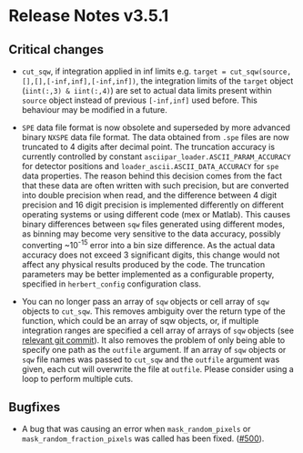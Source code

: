 # Release Notes v3.5.1

## Critical changes

- `cut_sqw`, if integration applied in inf limits
  e.g. `target = cut_sqw(source,[],[],[-inf,inf],[-inf,inf])`,
  the integration limits of the `target` object (`iint(:,3) & iint(:,4)`) are set to actual data limits present within `source` object instead of previous  `[-inf,inf]` used before. This behaviour may be modified in a future.

- `SPE` data file format is now obsolete and superseded by more advanced binary `NXSPE` data file format.
  The data obtained from `.spe` files are now truncated to 4 digits after decimal point. The truncation accuracy is currently controlled by constant `asciipar_loader.ASCII_PARAM_ACCURACY` for detector positions and
  `loader_ascii.ASCII_DATA_ACCURACY` for `spe` data  properties.
  The reason behind this decision comes from the fact that these data are often
  written with such precision,
  but are converted into double precision when read, and the difference between 4
  digit precision and 16 digit precision is implemented differently on different
  operating systems or using different code (mex or Matlab).
  This causes binary differences between `sqw` files generated using different modes,
  as binning may become very sensitive to the data accuracy,
  possibly converting ~10<sup>-15</sup> error into a bin size difference.
  As the actual data accuracy does not exceed 3 significant digits,
  this change would not affect any physical results produced by the code.
  The truncation parameters may be better implemented as a configurable property,
  specified in `herbert_config` configuration class.

- You can no longer pass an array of `sqw` objects or cell array of `sqw`
  objects to `cut_sqw`.
  This removes ambiguity over the return type of the function,
  which could be an array of sqw objects, or, if multiple integration ranges
  are specified a cell array of arrays of `sqw` objects
  (see [relevant git commit](https://github.com/pace-neutrons/Horace/commit/cdc4141b43e5d063e2edb5f36203cb6a930a4119)).
  It also removes the problem of only being able to specify one path as the
  `outfile` argument.
  If an array of `sqw` objects or `sqw` file names was passed to `cut_sqw` and
  the `outfile` argument was given, each cut will overwrite the file at `outfile`.
  Please consider using a loop to perform multiple cuts.

## Bugfixes

- A bug that was causing an error when `mask_random_pixels` or
  `mask_random_fraction_pixels` was called has been fixed.
  ([#500](https://github.com/pace-neutrons/Horace/issues/500)).
